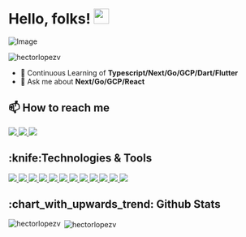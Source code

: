 # Hello, folks! <img src="https://raw.githubusercontent.com/MartinHeinz/MartinHeinz/master/wave.gif" width="30px">

![Image](https://i.imgur.com/XfCf3oy.png)

<p align="left"> <img src="https://komarev.com/ghpvc/?username=hectorlopezv" alt="hectorlopezv" /> </p>

- 🌱 Continuous Learning of **Typescript/Next/Go/GCP/Dart/Flutter**
- 💬 Ask me about **Next/Go/GCP/React**



<h2>📫 How to reach me</h2>
<a href="https://www.linkedin.com/in/hector-lopez-258097137" target="_blank">
  <img src="https://img.shields.io/badge/linkedin-%230077B5.svg?&style=for-the-badge&logo=linkedin&logoColor=white">
</a>
<a href="https://twitter.com/CurlyGalactic">
  <img src="https://img.shields.io/badge/twitter-%231DA1F2.svg?&style=for-the-badge&logo=twitter&logoColor=white"> 
</a>
<a href="https://gist.github.com/hectorlopezv/5a95ecc88ceee705b4f492ea976d0748">
  <img src="https://img.shields.io/badge/gmail-%23D14836.svg?&style=for-the-badge&logo=gmail&logoColor=white"> 
</a>

<h2>:knife:Technologies & Tools</h2>

<a href="#" target="_blank">
  <img src="https://img.shields.io/badge/python%20-%2314354C.svg?&style=for-the-badge&logo=python&logoColor=white">
</a>
<a href="#" target="_blank">
  <img src="https://img.shields.io/badge/html5%20-%23E34F26.svg?&style=for-the-badge&logo=html5&logoColor=white">
</a>
<a href="#" target="_blank">
  <img src="https://img.shields.io/badge/css3%20-%231572B6.svg?&style=for-the-badge&logo=css3&logoColor=white"">
</a>

<a href="#" target="_blank">
  <img src="https://img.shields.io/badge/javascript%20-%23323330.svg?&style=for-the-badge&logo=javascript&logoColor=%23F7DF1E">
</a>
<a href="#" target="_blank">
  <img src="https://img.shields.io/badge/c%20-%2300599C.svg?&style=for-the-badge&logo=c&logoColor=white">
</a>
<a href="#" target="_blank">
  <img src="https://img.shields.io/badge/shell_script%20-%23121011.svg?&style=for-the-badge&logo=gnu-bash&logoColor=white">
</a>
<a href="#" target="_blank">
  <img src="https://img.shields.io/badge/mysql-%2300f.svg?&style=for-the-badge&logo=mysql&logoColor=white">
</a>
<a href="#" target="_blank">
  <img src="https://img.shields.io/badge/flask%20-%23000.svg?&style=for-the-badge&logo=flask&logoColor=white">
</a>

<a href="#" target="_blank">
  <img src="https://img.shields.io/badge/sass-%23CC6699.svg?&style=for-the-badge&logo=sass&logoColor=white">
</a>

<a href="#" target="_blank">
  <img src="https://img.shields.io/badge/docker-%232496ED.svg?&style=for-the-badge&logo=docker&logoColor=white">
</a>

<a href="#" target="_blank">
  <img src="https://img.shields.io/badge/nginx-%23269539.svg?&style=for-the-badge&logo=nginx&logoColor=white">
</a>


<a href="#" target="_blank">
  <img src="https://img.shields.io/badge/tailwindcss%20-%2338B2AC.svg?&style=for-the-badge&logo=tailwind-css&logoColor=white">
</a>

<h2>:chart_with_upwards_trend: Github Stats</h2>
<p><img align="left" src="https://github-readme-stats.vercel.app/api/top-langs/?username=hectorlopezv&layout=compact&hide=html" alt="hectorlopezv" /></p>
<p>&nbsp;<img align="center" src="https://github-readme-stats.vercel.app/api?username=hectorlopezv&show_icons=true" alt="hectorlopezv" /></p>
<!--
**hectorlopezv/hectorlopezv** is a ✨ _special_ ✨ repository because its `README.md` (this file) appears on your GitHub profile.

Here are some ideas to get you started:

- 🔭 I’m currently working on ...
- 🌱 I’m currently learning ...
- 👯 I’m looking to collaborate on ...
- 🤔 I’m looking for help with ...
- 💬 Ask me about ...
- 📫 How to reach me: ...
- 😄 Pronouns: ...
- ⚡ Fun fact: ...
-->
